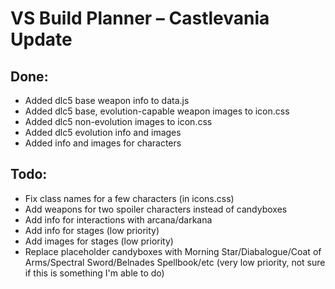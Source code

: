# VS Build Planner – Castlevania Update
## Done:
- Added dlc5 base weapon info to data.js
- Added dlc5 base, evolution-capable weapon images to icon.css
- Added dlc5 non-evolution images to icon.css
- Added dlc5 evolution info and images
- Added info and images for characters

## Todo:
- Fix class names for a few characters (in icons.css)
- Add weapons for two spoiler characters instead of candyboxes
- Add info for interactions with arcana/darkana
- Add info for stages (low priority)
- Add images for stages (low priority)
- Replace placeholder candyboxes with Morning Star/Diabalogue/Coat of Arms/Spectral Sword/Belnades Spellbook/etc (very low priority, not sure if this is something I'm able to do)
